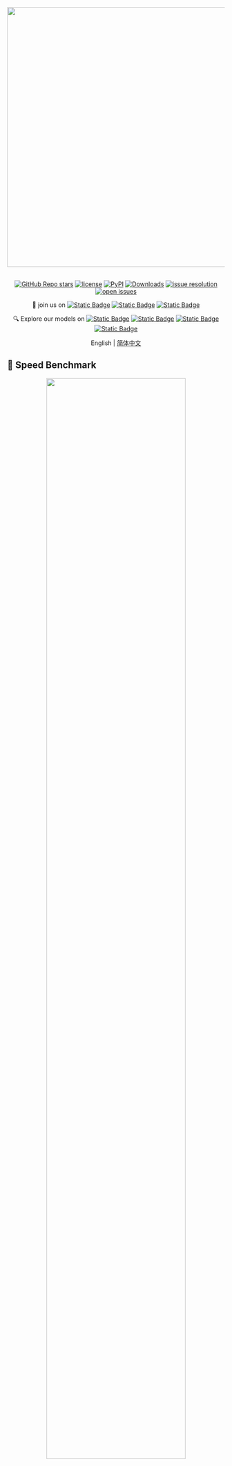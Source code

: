 <div align="center">
  <img src="https://github.com/InternLM/lmdeploy/assets/36994684/0cf8d00f-e86b-40ba-9b54-dc8f1bc6c8d8" width="600"/>
  <br /><br />

[![GitHub Repo stars](https://img.shields.io/github/stars/InternLM/xtuner?style=social)](https://github.com/InternLM/xtuner/stargazers)
[![license](https://img.shields.io/github/license/InternLM/xtuner.svg)](https://github.com/InternLM/xtuner/blob/main/LICENSE)
[![PyPI](https://img.shields.io/pypi/v/xtuner)](https://pypi.org/project/xtuner/)
[![Downloads](https://static.pepy.tech/badge/xtuner)](https://pypi.org/project/xtuner/)
[![issue resolution](https://img.shields.io/github/issues-closed-raw/InternLM/xtuner)](https://github.com/InternLM/xtuner/issues)
[![open issues](https://img.shields.io/github/issues-raw/InternLM/xtuner)](https://github.com/InternLM/xtuner/issues)

👋 join us on [![Static Badge](https://img.shields.io/badge/-grey?style=social&logo=wechat&label=WeChat)](https://cdn.vansin.top/internlm/xtuner.jpg)
[![Static Badge](https://img.shields.io/badge/-grey?style=social&logo=twitter&label=Twitter)](https://twitter.com/intern_lm)
[![Static Badge](https://img.shields.io/badge/-grey?style=social&logo=discord&label=Discord)](https://discord.gg/xa29JuW87d)

🔍 Explore our models on
[![Static Badge](https://img.shields.io/badge/-gery?style=social&label=🤗%20Huggingface)](https://huggingface.co/xtuner)
[![Static Badge](https://img.shields.io/badge/-gery?style=social&label=🤖%20ModelScope)](https://www.modelscope.cn/organization/xtuner)
[![Static Badge](https://img.shields.io/badge/-gery?style=social&label=🧰%20OpenXLab)](https://openxlab.org.cn/usercenter/xtuner)
[![Static Badge](https://img.shields.io/badge/-gery?style=social&label=🧠%20WiseModel)](https://www.wisemodel.cn/organization/xtuner)

English | [简体中文](README_zh-CN.md)

</div>

## 🚀 Speed Benchmark

<div align=center>
  <img src="https://github.com/user-attachments/assets/98519a93-1ce8-49f0-a7ab-d7968c9d67a6" style="width:80%">
</div>

## 🎉 News

- **\[2025/09\]** XTuner V1 Released! A Next-Generation Training Engine Built for Ultra-Large MoE Models

## 📖 XTuner V1

XTuner V1 is a next-generation LLM training engine specifically designed for ultra-large-scale MoE models. Unlike traditional 3D parallel training architectures, XTuner V1 is optimized for the mainstream MoE training scenarios prevalent in today's academic research.

### Key Features
**📊 Dropless Training**
	
  - **Scalable without complexity:** Train 200B-scale MoE models without expert parallelism; 600B models require only intra-node expert parallelism	
  - **Optimized parallelism strategy:** Smaller expert parallelism dimension compared to traditional 3D approaches, enabling more efficient Dropless training

**📝 Long Sequence Support**
	
  - **Memory-efficient design:** Train 200B MoE models on 64k sequence lengths without sequence parallelism through advanced memory optimization techniques	
  - **Flexible scaling:** Full support for DeepSpeed Ulysses sequence parallelism with linearly scalable maximum sequence length	
  - **Robust performance:** Maintains stability despite expert load imbalance during long sequence training

**⚡ Superior Efficiency**

  - **Massive scale:** Supports MoE training up to 1T parameters	
  - **Breakthrough performance:** First to achieve FSDP training throughput that surpasses traditional 3D parallel schemes for MoE models above 200B scale
  - **Hardware optimization:** Achieves training efficiency on Ascend A3 Supernode that exceeds NVIDIA H800


<div align=center>
  <img src="https://github.com/user-attachments/assets/73da28df-386a-48ca-9cf7-10a374c6621c" style="width:90%">
</div>



## 🔥 Roadmap

XTuner V1 is committed to continuously improving training efficiency for pre-training, instruction fine-tuning, and reinforcement learning of ultra-large MoE models, with special focus on Ascend NPU optimization.

### 🚀 Training Engine

Our vision is to establish XTuner V1 as a versatile training backend that seamlessly integrates with the broader open-source ecosystem.


|   Model    |  GPU(FP8) | GPU(BF16)| NPU(BF16) |
|------------|-----------|----------|-----------|
| Intern S1  |    ✅     |    ✅    |    ✅     |
| Intern VL  |    ✅     |    ✅    |    ✅     |
| Qwen3 Dense|    ✅     |    ✅    |    ✅     |
| Qwen3 MoE  |    ✅     |    ✅    |    ✅     |
| GPT OSS    |    ✅     |    ✅    |    🚧     |
| Deepseek V3|    ✅     |    ✅    |    🚧     |
| KIMI K2    |    ✅     |    ✅    |    🚧     |


### 🧠 Algorithm

The algorithm component is actively evolving. We welcome community contributions - with XTuner V1, scale your algorithms to unprecedented sizes!

**Implemented**


- ✅ **Multimodal Pre-training** - Full support for vision-language model training
- ✅ **Multimodal Supervised Fine-tuning** - Optimized for instruction following	
- ✅ [GRPO](https://arxiv.org/pdf/2402.03300) - Group Relative Policy Optimization


**Coming Soon**

- 🔄 [MPO](https://arxiv.org/pdf/2411.10442) - Mixed Preference Optimization
- 🔄 [DAPO](https://arxiv.org/pdf/2503.14476) - Dynamic Sampling Policy Optimization
- 🔄 **Multi-turn Agentic RL** - Advanced agent training capabilities


### ⚡ Inference Engine Integration

Seamless deployment with leading inference frameworks:
- [x] LMDeploy
- [ ] vLLM
- [ ] SGLang



## 🤝 Contributing

We appreciate all contributions to XTuner. Please refer to [CONTRIBUTING.md](.github/CONTRIBUTING.md) for the contributing guideline.

## 🙏 Acknowledgement

The development of XTuner V1's training engine has been greatly inspired by and built upon the excellent work of the open-source community. We extend our sincere gratitude to the following pioneering projects:

**Training Engine:**

- [Torchtitan](https://github.com/pytorch/torchtitan) - A PyTorch native platform for training generative AI models
- [Deepspeed](https://github.com/deepspeedai/DeepSpeed) - Microsoft's deep learning optimization library	
- [MindSpeed](https://gitee.com/ascend/MindSpeed) - Ascend's high-performance training acceleration library	
- [Megatron](https://github.com/NVIDIA/Megatron-LM) - NVIDIA's large-scale transformer training framework


**Reinforcement Learning:**

XTuner V1's reinforcement learning capabilities have been enhanced through insights and best practices from:

- [veRL](https://github.com/volcengine/verl) - Volcano Engine Reinforcement Learning for LLMs	
- [SLIME](https://github.com/THUDM/slime) - THU's scalable RLHF implementation	
- [AReal](https://github.com/inclusionAI/AReaL) - Ant Reasoning Reinforcement Learning for LLMs
- [OpenRLHF](https://github.com/OpenRLHF/OpenRLHF) - An Easy-to-use, Scalable and High-performance RLHF Framework based on Ray

We are deeply grateful to all contributors and maintainers of these projects for advancing the field of large-scale model training.


## 🖊️ Citation

```bibtex
@misc{2023xtuner,
    title={XTuner: A Toolkit for Efficiently Fine-tuning LLM},
    author={XTuner Contributors},
    howpublished = {\url{https://github.com/InternLM/xtuner}},
    year={2023}
}
```

## License

This project is released under the [Apache License 2.0](LICENSE). Please also adhere to the Licenses of models and datasets being used.
